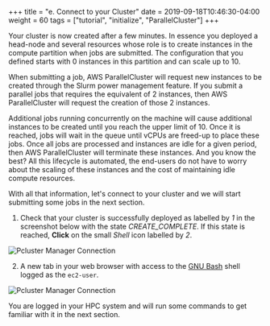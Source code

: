 +++
title = "e. Connect to your Cluster"
date = 2019-09-18T10:46:30-04:00
weight = 60
tags = ["tutorial", "initialize", "ParallelCluster"]
+++

Your cluster is now created after a few minutes. In essence you deployed a head-node and several resources whose role is to create instances in the compute partition when jobs are submitted. The configuration that you defined starts with 0 instances in this partition and can scale up to 10.

When submitting a job, AWS ParallelCluster will request new instances to be created through the Slurm power management feature. If you submit a parallel jobs that requires the equivalent of 2 instances, then AWS ParallelCluster will request the creation of those 2 instances.

Additional jobs running concurrently on the machine will cause additional instances to be created until you reach the upper limit of 10. Once it is reached, jobs will wait in the queue until vCPUs are freed-up to place these jobs. Once all jobs are processed and instances are idle for a given period, then AWS ParallelCluster will terminate these instances. And you know the best? All this lifecycle is automated, the end-users do not have to worry about the scaling of these instances and the cost of maintaining idle compute resources.

With all that information, let's connect to your cluster and we will start submitting some jobs in the next section.


1. Check that your cluster is successfully deployed as labelled by *1* in the screenshot below with the state *CREATE_COMPLETE*. If this state is reached, **Click** on the small *Shell* icon labelled by *2*.

![Pcluster Manager Connection](/images/hpc-aws-parallelcluster-workshop/pcm-connect1.png)

2. A new tab in your web browser with access to the [GNU Bash](https://www.gnu.org/software/bash/) shell logged as the `ec2-user`.

![Pcluster Manager Connection](/images/hpc-aws-parallelcluster-workshop/pcm-connect2.png)

You are logged in your HPC system and will run some commands to get familiar with it in the next section.
